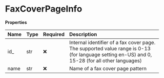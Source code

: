# FaxCoverPageInfo

**Properties**

| Name | Type | Required | Description                                                                                                                                    |
| :--- | :--- | :------- | :--------------------------------------------------------------------------------------------------------------------------------------------- |
| id\_ | str  | ❌       | Internal identifier of a fax cover page. The supported value range is 0-13 (for language setting en-US) and 0, 15-28 (for all other languages) |
| name | str  | ❌       | Name of a fax cover page pattern                                                                                                               |

<!-- This file was generated by liblab | https://liblab.com/ -->
